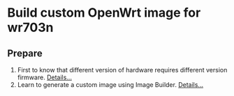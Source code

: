 # Build custom OpenWrt image for wr703n

## Prepare
1.	First to know that different version of hardware requires different version firmware. [Details...](http://wiki.openwrt.org/toh/tp-link/tl-wr703n)
2.	Learn to generate a custom image using Image Builder. [Details...](http://wiki.openwrt.org/zh-cn/doc/howto/obtain.firmware.generate)

